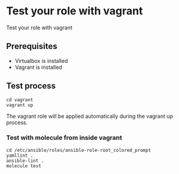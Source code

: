 # Test your role with vagrant

Test your role with vagrant

## Prerequisites

  * Virtualbox is installed
  * Vagrant is installed

## Test process

```
cd vagrant
vagrant up
```

The vagrant role will be applied automatically during the vagrant up process.

### Test with molecule from inside vagrant

```
cd /etc/ansible/roles/ansible-role-root_colored_prompt
yamllint .
ansible-lint .
molecule test
```
